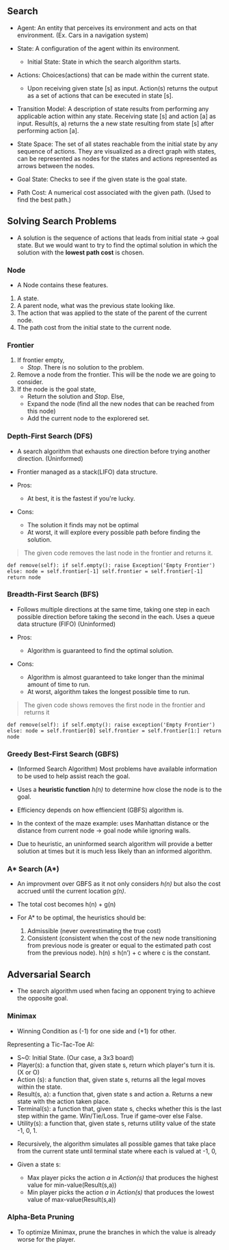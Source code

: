 ## Search

- Agent: An entity that perceives its environment and acts on that environment. (Ex. Cars in a navigation system)

- State: A configuration of the agent within its environment.
    - Initial State: State in which the search algorithm starts.

- Actions: Choices(actions) that can be made within the current state.
    - Upon receiving given state [s] as input. Action(s) returns the output as a set of actions that can be executed in state [s].

- Transition Model: A description of state results from performing any applicable action within any state. Receiving state [s] and action [a] as input. Result(s, a) returns the a new state resulting from state [s] after performing action [a].

- State Space: The set of all states reachable from the initial state by any sequence of actions. They are visualized as a direct graph with states, can be represented as nodes for the states and actions represented as arrows between the nodes.

- Goal State: Checks to see if the given state is the goal state.

- Path Cost: A numerical cost associated with the given path. (Used to find the best path.)

## Solving Search Problems

- A solution is the sequence of actions that leads from initial state -> goal state. But we would want to try to find the optimal solution in which the solution with the **lowest path cost** is chosen.

### Node

- A Node contains these features.

1. A state.
2. A parent node, what was the previous state looking like.
3. The action that was applied to the state of the parent of the current node.
4. The path cost from the initial state to the current node.

### Frontier

1. If frontier empty,
    - *Stop*. There is no solution to the problem.
2. Remove a node from the frontier. This will be the node we are going to consider.
3. If the node is the goal state,
    - Return the solution and *Stop*.
    Else,
    - Expand the node (find all the new nodes that can be reached from this node)
    - Add the current node to the explorered set.
    
### Depth-First Search (DFS)

- A search algorithm that exhausts one direction before trying another direction. (Uninformed)

- Frontier managed as a stack(LIFO) data structure.

- Pros:
    - At best, it is the fastest if you're lucky.
- Cons:
    - The solution it finds may not be optimal
    - At worst, it will explore every possible path before finding the solution.

> The given code removes the last node in the frontier and returns it.

`
def remove(self):
    if self.empty():
        raise Exception('Empty Frontier')
    else:
        node = self.frontier[-1]
        self.frontier = self.frontier[-1]
        return node
`

### Breadth-First Search (BFS)

- Follows multiple directions at the same time, taking one step in each possible direction before taking the second in the each. Uses a queue data structure (FIFO) (Uninformed)

- Pros:
    - Algorithm is guaranteed to find the optimal solution.
- Cons:
    - Algorithm is almost guaranteed to take longer than the minimal amount of time to run.
    - At worst, algorithm takes the longest possible time to run.

> The given code shows removes the first node in the frontier and returns it

`
def remove(self):
    if self.empty():
        raise exception('Empty Frontier')
    else:
        node = self.frontier[0]
        self.frontier = self.frontier[1:]
        return node
`

### Greedy Best-First Search (GBFS)

- (Informed Search Algorithm) Most problems have available information to be used to help assist reach the goal.

- Uses a **heuristic function** *h(n)* to determine how close the node is to the goal. 

- Efficiency depends on how effiencient (GBFS) algorithm is.

- In the context of the maze example: uses Manhattan distance or the distance from current node -> goal node while ignoring walls.

- Due to heuristic, an uninformed search algorithm will provide a better solution at times but it is much less likely than an informed algorithm.

### A* Search (A*)

- An improvment over GBFS as it not only considers *h(n)* but also the cost accrued until the current location *g(n)*.

- The total cost becomes h(n) + g(n)

- For A* to be optimal, the heuristics should be:
    1. Admissible (never overestimating the true cost)
    2. Consistent (consistent when the cost of the new node transitioning from previous node is greater or equal to the estimated path cost from the previous node). h(n) ≤ h(n’) + c where c is the constant.

## Adversarial Search

- The search algorithm used when facing an opponent trying to achieve the opposite goal.

### Minimax

- Winning Condition as (-1) for one side and (+1) for other.

Representing a Tic-Tac-Toe AI:

* S~0: Initial State. (Our case, a 3x3 board)
* Player(s): a function that, given state s, return which player's turn it is. (X or O)
* Action (s): a function that, given state s, returns all the legal moves within the state.
* Result(s, a): a function that, given state s and action a. Returns a new state with the action taken place.
* Terminal(s): a function that, given state s, checks whether this is the last step within the game. Win/Tie/Loss. True if game-over else False.
* Utility(s): a function that, given state s, returns utility value of the state -1, 0, 1.

- Recursively, the algorithm simulates all possible games that take place from the current state until terminal state where each is valued at -1, 0, 

- Given a state s:
    - Max player picks the action *a* in *Action(s)* that produces the highest value for min-value(Result(s,a))
    - Min player picks the action *a* in *Action(s)* that produces the lowest value of max-value(Result(s,a))

### Alpha-Beta Pruning

- To optimize Minimax, prune the branches in which the value is already worse for the player.
